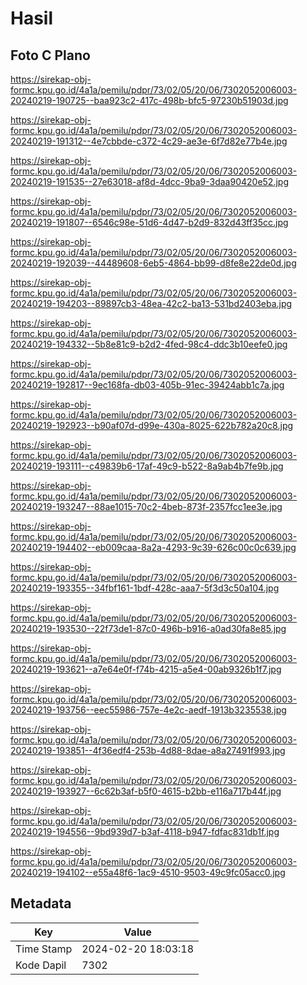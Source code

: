 # Hasil

## Foto C Plano

https://sirekap-obj-formc.kpu.go.id/4a1a/pemilu/pdpr/73/02/05/20/06/7302052006003-20240219-190725--baa923c2-417c-498b-bfc5-97230b51903d.jpg

https://sirekap-obj-formc.kpu.go.id/4a1a/pemilu/pdpr/73/02/05/20/06/7302052006003-20240219-191312--4e7cbbde-c372-4c29-ae3e-6f7d82e77b4e.jpg

https://sirekap-obj-formc.kpu.go.id/4a1a/pemilu/pdpr/73/02/05/20/06/7302052006003-20240219-191535--27e63018-af8d-4dcc-9ba9-3daa90420e52.jpg

https://sirekap-obj-formc.kpu.go.id/4a1a/pemilu/pdpr/73/02/05/20/06/7302052006003-20240219-191807--6546c98e-51d6-4d47-b2d9-832d43ff35cc.jpg

https://sirekap-obj-formc.kpu.go.id/4a1a/pemilu/pdpr/73/02/05/20/06/7302052006003-20240219-192039--44489608-6eb5-4864-bb99-d8fe8e22de0d.jpg

https://sirekap-obj-formc.kpu.go.id/4a1a/pemilu/pdpr/73/02/05/20/06/7302052006003-20240219-194203--89897cb3-48ea-42c2-ba13-531bd2403eba.jpg

https://sirekap-obj-formc.kpu.go.id/4a1a/pemilu/pdpr/73/02/05/20/06/7302052006003-20240219-194332--5b8e81c9-b2d2-4fed-98c4-ddc3b10eefe0.jpg

https://sirekap-obj-formc.kpu.go.id/4a1a/pemilu/pdpr/73/02/05/20/06/7302052006003-20240219-192817--9ec168fa-db03-405b-91ec-39424abb1c7a.jpg

https://sirekap-obj-formc.kpu.go.id/4a1a/pemilu/pdpr/73/02/05/20/06/7302052006003-20240219-192923--b90af07d-d99e-430a-8025-622b782a20c8.jpg

https://sirekap-obj-formc.kpu.go.id/4a1a/pemilu/pdpr/73/02/05/20/06/7302052006003-20240219-193111--c49839b6-17af-49c9-b522-8a9ab4b7fe9b.jpg

https://sirekap-obj-formc.kpu.go.id/4a1a/pemilu/pdpr/73/02/05/20/06/7302052006003-20240219-193247--88ae1015-70c2-4beb-873f-2357fcc1ee3e.jpg

https://sirekap-obj-formc.kpu.go.id/4a1a/pemilu/pdpr/73/02/05/20/06/7302052006003-20240219-194402--eb009caa-8a2a-4293-9c39-626c00c0c639.jpg

https://sirekap-obj-formc.kpu.go.id/4a1a/pemilu/pdpr/73/02/05/20/06/7302052006003-20240219-193355--34fbf161-1bdf-428c-aaa7-5f3d3c50a104.jpg

https://sirekap-obj-formc.kpu.go.id/4a1a/pemilu/pdpr/73/02/05/20/06/7302052006003-20240219-193530--22f73de1-87c0-496b-b916-a0ad30fa8e85.jpg

https://sirekap-obj-formc.kpu.go.id/4a1a/pemilu/pdpr/73/02/05/20/06/7302052006003-20240219-193621--a7e64e0f-f74b-4215-a5e4-00ab9326b1f7.jpg

https://sirekap-obj-formc.kpu.go.id/4a1a/pemilu/pdpr/73/02/05/20/06/7302052006003-20240219-193756--eec55986-757e-4e2c-aedf-1913b3235538.jpg

https://sirekap-obj-formc.kpu.go.id/4a1a/pemilu/pdpr/73/02/05/20/06/7302052006003-20240219-193851--4f36edf4-253b-4d88-8dae-a8a27491f993.jpg

https://sirekap-obj-formc.kpu.go.id/4a1a/pemilu/pdpr/73/02/05/20/06/7302052006003-20240219-193927--6c62b3af-b5f0-4615-b2bb-e116a717b44f.jpg

https://sirekap-obj-formc.kpu.go.id/4a1a/pemilu/pdpr/73/02/05/20/06/7302052006003-20240219-194556--9bd939d7-b3af-4118-b947-fdfac831db1f.jpg

https://sirekap-obj-formc.kpu.go.id/4a1a/pemilu/pdpr/73/02/05/20/06/7302052006003-20240219-194102--e55a48f6-1ac9-4510-9503-49c9fc05acc0.jpg


## Metadata

| Key        | Value               |
| ---------- | ------------------- |
| Time Stamp | 2024-02-20 18:03:18 |
| Kode Dapil | 7302                |



